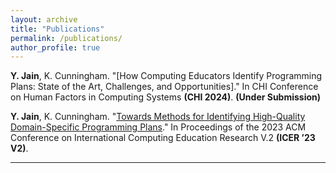 ```yaml
---
layout: archive
title: "Publications"
permalink: /publications/
author_profile: true
---
```


<!-- {% if author.googlescholar %}
  You can also find my articles on <u><a href="{{author.googlescholar}}">my Google Scholar profile</a>.</u>
{% endif %}

{% include base_path %}

{% for post in site.publications reversed %}
  {% include archive-single.html %}
{% endfor %} -->

**Y. Jain**, K. Cunningham. "[How Computing Educators Identify Programming Plans: State of the Art, Challenges, and Opportunities]." In
CHI Conference on Human Factors in Computing Systems **(CHI 2024)**. **(Under Submission)**

**Y. Jain**, K. Cunningham. "[Towards Methods for Identifying High-Quality Domain-Specific Programming Plans](https://dl.acm.org/doi/10.1145/3568812.3603478)." In Proceedings of the 2023 ACM Conference on International Computing Education Research V.2 **(ICER ’23 V2)**.

---